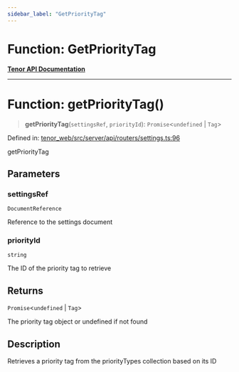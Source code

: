 ```yaml
---
sidebar_label: "GetPriorityTag"
---
```


# Function: GetPriorityTag

[**Tenor API Documentation**](../../README.md)

***

# Function: getPriorityTag()

> **getPriorityTag**(`settingsRef`, `priorityId`): `Promise`\<`undefined` \| `Tag`\>

Defined in: [tenor\_web/src/server/api/routers/settings.ts:96](https://github.com/Apantli/Tenor/blob/13fa9fcda7db4a7cf51b72ac1fe195cb0c47631e/tenor_web/src/server/api/routers/settings.ts#L96)

getPriorityTag

## Parameters

### settingsRef

`DocumentReference`

Reference to the settings document

### priorityId

`string`

The ID of the priority tag to retrieve

## Returns

`Promise`\<`undefined` \| `Tag`\>

The priority tag object or undefined if not found

## Description

Retrieves a priority tag from the priorityTypes collection based on its ID
